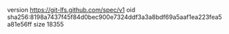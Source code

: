version https://git-lfs.github.com/spec/v1
oid sha256:8198a7437f45f84d0bec900e7324ddf3a3a8bdf69a5aaf1ea223fea5a81e56ff
size 18355
